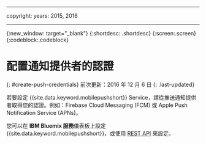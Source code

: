 
---

copyright:
 years: 2015, 2016

---

{:new_window: target="_blank"}
{:shortdesc: .shortdesc}
{:screen:.screen}
{:codeblock:.codeblock}

# 配置通知提供者的認證
{: #create-push-credentials}
前次更新：2016 年 12 月 6 日
{: .last-updated}

若要設定 {{site.data.keyword.mobilepushshort}} Service，請從推送通知提供者取得您的認證。例如：Firebase Cloud Messaging (FCM) 或 Apple Push Notification Service (APNs)。 

您可以在 **IBM Bluemix 服務**儀表板上設定 {{site.data.keyword.mobilepushshort}}，或使用 [REST API](https://mobile.{DomainName}/imfpush/) 來設定。
